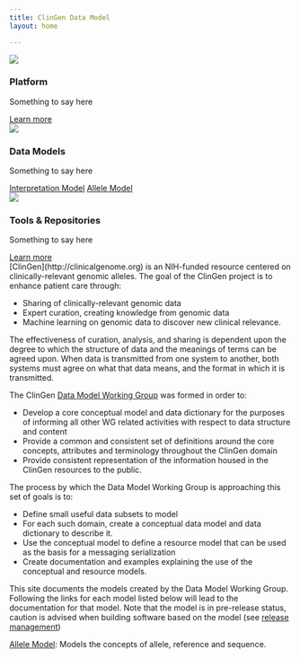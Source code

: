 ```yaml
---
title: ClinGen Data Model
layout: home

---
```

<div class="row">
   <div class="col-sm-4">
      <div class="panel panel-default">
        <div class="panel-body">
          <img src="/images/platform.jpg" class="img-responsive img-rounded" />
          <h3 class="">Platform</h3>
          <p>Something to say here</p>
          <div><a href="#" class="btn btn-default">Learn more</a></div>
        </div>
      </div>
   </div>
   <div class="col-sm-4">
      <div class="panel panel-default">
        <div class="panel-body">
          <img src="/images/model.jpg" class="img-responsive img-rounded" />
          <h3 class="">Data Models</h3>
          <p>Something to say here</p>
          <div><a href="/interpretation/master/index.html" class="btn btn-default">Interpretation Model</a> <a href="/allele/master/index.html" class="btn btn-default">Allele Model</a></div>
        </div>
      </div>
   </div>
   <div class="col-sm-4">
      <div class="panel panel-default">
        <div class="panel-body">
          <img src="/images/tools.jpg" class="img-responsive img-rounded" />
          <h3 class="">Tools &amp; Repositories</h3>
          <p>Something to say here</p>
          <div><a href="#" class="btn btn-default">Learn more</a></div>
        </div>
      </div>
   </div>
</div>
[ClinGen](http://clinicalgenome.org) is an NIH-funded resource centered on clinically-relevant genomic alleles.  The goal of the ClinGen project is to enhance patient care through:

   * Sharing of clinically-relevant genomic data
   * Expert curation, creating knowledge from genomic data 
   * Machine learning on genomic data to discover new clinical relevance.


The effectiveness of curation, analysis, and sharing is dependent upon the degree to which the structure of data and the meanings of terms can be agreed upon.  When data is transmitted from one system to another, both systems must agree on what that data means, and the format in which it is transmitted.

The ClinGen [Data Model Working Group](https://clinicalgenome.org/working-groups/data-model/) was formed in order to:

   * Develop a core conceptual model and data dictionary for the purposes of informing all other WG related activities with respect to data structure and content
   * Provide a common and consistent set of definitions around the core concepts, attributes and terminology throughout the ClinGen domain
   * Provide consistent representation of the information housed in the ClinGen resources to the public. 

The process by which the Data Model Working Group is approaching this set of goals is to:

   * Define small useful data subsets to model
   * For each such domain, create a conceptual data model and data dictionary to describe it.
   * Use the conceptual model to define a resource model that can be used as the basis for a messaging serialization
   * Create documentation and examples explaining the use of the conceptual and resource models.

This site documents the models created by the Data Model Working Group.  Following the links for each model listed below will lead to the documentation for that model. Note that the model is in pre-release status, caution is advised when building software based on the model (see [release management](/releases.html))

[Allele Model](allele/): Models the concepts of allele, reference and sequence.
